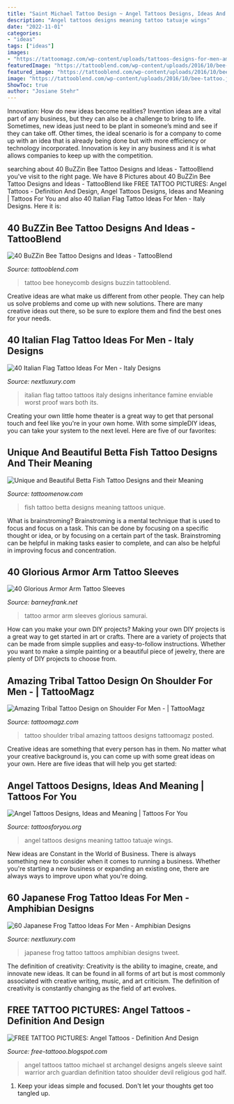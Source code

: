 ```yaml
---
title: "Saint Michael Tattoo Design ~ Angel Tattoos Designs, Ideas And Meaning"
description: "Angel tattoos designs meaning tattoo tatuaje wings"
date: "2022-11-01"
categories:
- "ideas"
tags: ["ideas"]
images:
- "https://tattoomagz.com/wp-content/uploads/tattoos-designs-for-men-amazing-tattoo-design-pictures-tribal-shoulder-tattoo-for-men-36613.jpg"
featuredImage: "https://tattooblend.com/wp-content/uploads/2016/10/bee-tattoo.jpg"
featured_image: "https://tattooblend.com/wp-content/uploads/2016/10/bee-tattoo.jpg"
image: "https://tattooblend.com/wp-content/uploads/2016/10/bee-tattoo.jpg"
ShowToc: true
author: "Josiane Stehr"
---
```



Innovation: How do new ideas become realities?
Invention ideas are a vital part of any business, but they can also be a challenge to bring to life. Sometimes, new ideas just need to be plant in someone’s mind and see if they can take off. Other times, the ideal scenario is for a company to come up with an idea that is already being done but with more efficiency or technology incorporated. Innovation is key in any business and it is what allows companies to keep up with the competition.

	

		
searching about 40 BuZZin Bee Tattoo Designs and Ideas - TattooBlend you've visit to the right page. We have 8 Pictures about 40 BuZZin Bee Tattoo Designs and Ideas - TattooBlend like FREE TATTOO PICTURES: Angel Tattoos - Definition And Design, Angel Tattoos Designs, Ideas and Meaning | Tattoos For You and also 40 Italian Flag Tattoo Ideas For Men - Italy Designs. Here it is:
		
    
## 40 BuZZin Bee Tattoo Designs And Ideas - TattooBlend

<img loading=lazy src="https://tattooblend.com/wp-content/uploads/2016/10/bee-tattoo.jpg" onerror="this.onerror=null;this.src='https://tse1.mm.bing.net/th?id=OIP.o7MCVCgwrR1gffYs8zCk8QHaHa&amp;pid=15.1';" alt="40 BuZZin Bee Tattoo Designs and Ideas - TattooBlend">

_Source: tattooblend.com_

>tattoo bee honeycomb designs buzzin tattooblend. 

	

Creative ideas are what make us different from other people. They can help us solve problems and come up with new solutions. There are many creative ideas out there, so be sure to explore them and find the best ones for your needs.

    
## 40 Italian Flag Tattoo Ideas For Men - Italy Designs

<img loading=lazy src="http://nextluxury.com/wp-content/uploads/italian-flag-male-tattoos.jpg" onerror="this.onerror=null;this.src='https://tse3.mm.bing.net/th?id=OIP.MqC7YQ734hjyFhjwoTLKoQHaHa&amp;pid=15.1';" alt="40 Italian Flag Tattoo Ideas For Men - Italy Designs">

_Source: nextluxury.com_

>italian flag tattoo tattoos italy designs inheritance famine enviable worst proof wars both its. 

	

Creating your own little home theater is a great way to get that personal touch and feel like you're in your own home. With some simpleDIY ideas, you can take your system to the next level. Here are five of our favorites: 

    
## Unique And Beautiful Betta Fish Tattoo Designs And Their Meaning

<img loading=lazy src="https://www.tattoomenow.com/tattoo-designs/wp-content/uploads/2018/02/betta-fish-tattoo-03.jpg" onerror="this.onerror=null;this.src='https://tse4.mm.bing.net/th?id=OIP.8JZE1OlMfT92YASzFP-okAHaH5&amp;pid=15.1';" alt="Unique and Beautiful Betta Fish Tattoo Designs and their Meaning">

_Source: tattoomenow.com_

>fish tattoo betta designs meaning tattoos unique. 

	

What is brainstroming? Brainstroming is a mental technique that is used to focus and focus on a task. This can be done by focusing on a specific thought or idea, or by focusing on a certain part of the task. Brainstroming can be helpful in making tasks easier to complete, and can also be helpful in improving focus and concentration.

    
## 40 Glorious Armor Arm Tattoo Sleeves

<img loading=lazy src="http://www.barneyfrank.net/wp-content/uploads/2016/06/Glorious-Armor-Arm-Tattoo-Sleeves-25.jpg" onerror="this.onerror=null;this.src='https://tse4.mm.bing.net/th?id=OIP.jnhKUe62et9mqMhSc4DdQgHaJ4&amp;pid=15.1';" alt="40 Glorious Armor Arm Tattoo Sleeves">

_Source: barneyfrank.net_

>tattoo armor arm sleeves glorious samurai. 

	

How can you make your own DIY projects?
Making your own DIY projects is a great way to get started in art or crafts. There are a variety of projects that can be made from simple supplies and easy-to-follow instructions. Whether you want to make a simple painting or a beautiful piece of jewelry, there are plenty of DIY projects to choose from.

    
## Amazing Tribal Tattoo Design On Shoulder For Men - | TattooMagz

<img loading=lazy src="https://tattoomagz.com/wp-content/uploads/tattoos-designs-for-men-amazing-tattoo-design-pictures-tribal-shoulder-tattoo-for-men-36613.jpg" onerror="this.onerror=null;this.src='https://tse3.mm.bing.net/th?id=OIP.Wkl64LLEO5JgDsxL8yW9-wHaJ4&amp;pid=15.1';" alt="Amazing Tribal Tattoo Design on Shoulder For Men - | TattooMagz">

_Source: tattoomagz.com_

>tattoo shoulder tribal amazing tattoos designs tattoomagz posted. 

	

Creative ideas are something that every person has in them. No matter what your creative background is, you can come up with some great ideas on your own. Here are five ideas that will help you get started: 

    
## Angel Tattoos Designs, Ideas And Meaning | Tattoos For You

<img loading=lazy src="http://www.tattoosforyou.org/wp-content/uploads/2013/09/Angel-Tattoos-Images.jpg" onerror="this.onerror=null;this.src='https://tse1.mm.bing.net/th?id=OIP.vQt-h8mGKS0yEJMCgrRHPgHaJ4&amp;pid=15.1';" alt="Angel Tattoos Designs, Ideas and Meaning | Tattoos For You">

_Source: tattoosforyou.org_

>angel tattoos designs meaning tattoo tatuaje wings. 

	

New ideas are Constant in the World of Business. There is always something new to consider when it comes to running a business. Whether you're starting a new business or expanding an existing one, there are always ways to improve upon what you're doing. 

    
## 60 Japanese Frog Tattoo Ideas For Men - Amphibian Designs

<img loading=lazy src="http://nextluxury.com/wp-content/uploads/japanese-frog-tattoos-for-gentlemen.jpg" onerror="this.onerror=null;this.src='https://tse4.mm.bing.net/th?id=OIP.8vgSVl02TQ-VVo5TeI5iVgAAAA&amp;pid=15.1';" alt="60 Japanese Frog Tattoo Ideas For Men - Amphibian Designs">

_Source: nextluxury.com_

>japanese frog tattoo tattoos amphibian designs tweet. 

	

The definition of creativity:
Creativity is the ability to imagine, create, and innovate new ideas. It can be found in all forms of art but is most commonly associated with creative writing, music, and art criticism. The definition of creativity is constantly changing as the field of art evolves.

    
## FREE TATTOO PICTURES: Angel Tattoos - Definition And Design

<img loading=lazy src="http://1.bp.blogspot.com/-aa4S0DYpnxE/TnHTGCC08AI/AAAAAAAAAYY/tr2VmJj18jc/s1600/angel+tattoos+-st-michael-tattoo.jpg" onerror="this.onerror=null;this.src='https://tse2.mm.bing.net/th?id=OIP.iTK7OJT-Na3Jgf4JGJxI-wHaNz&amp;pid=15.1';" alt="FREE TATTOO PICTURES: Angel Tattoos - Definition And Design">

_Source: free-tattooo.blogspot.com_

>angel tattoos tattoo michael st archangel designs angels sleeve saint warrior arch guardian definition tatoo shoulder devil religious god half. 

	

1. Keep your ideas simple and focused. Don't let your thoughts get too tangled up.

